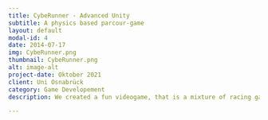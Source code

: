 ```yaml
---
title: CybeRunner - Advanced Unity
subtitle: A physics based parcour-game
layout: default
modal-id: 4
date: 2014-07-17
img: CybeRunner.png
thumbnail: CybeRunner.png
alt: image-alt
project-date: Oktober 2021
client: Uni Osnabrück
category: Game Developement
description: We created a fun videogame, that is a mixture of racing games and mirrors edge. <br> You can find our code in [GitLab](https://gitlab.com/veraKl/coolAdvancedUnityProject).

---
```

